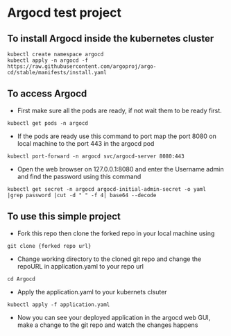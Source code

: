 # Argocd test project
## To install Argocd inside the kubernetes cluster
```
kubectl create namespace argocd
kubectl apply -n argocd -f https://raw.githubusercontent.com/argoproj/argo-cd/stable/manifests/install.yaml
```

## To access Argocd
- First make sure all the pods are ready, if not wait them to be ready first.
```
kubectl get pods -n argocd
```
- If the pods are ready use this command to port map the port 8080 on local machine to the port 443 in the argocd pod
```
kubectl port-forward -n argocd svc/argocd-server 8080:443
```
- Open the web browser on 127.0.0.1:8080 and enter the Username admin and find the password using this command
```
kubectl get secret -n argocd argocd-initial-admin-secret -o yaml  |grep password |cut -d " " -f 4| base64 --decode
```

## To use this simple project
- Fork this repo then clone the forked repo in your local machine using
```
git clone {forked repo url}
```
- Change working directory to the cloned git repo and change the repoURL in application.yaml to your repo url
```
cd Argocd
```
- Apply the application.yaml to your kubernets clsuter
```
kubectl apply -f application.yaml
```
- Now you can see your deployed application in the argocd web GUI, make a change to the git repo and watch the changes happens